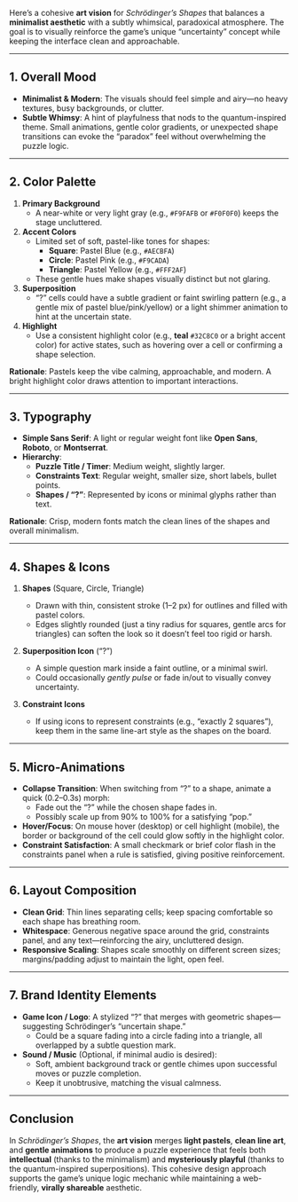 Here’s a cohesive **art vision** for *Schrödinger’s Shapes* that balances a **minimalist aesthetic** with a subtly whimsical, paradoxical atmosphere. The goal is to visually reinforce the game’s unique “uncertainty” concept while keeping the interface clean and approachable.

---

## 1. **Overall Mood**

- **Minimalist & Modern**: The visuals should feel simple and airy—no heavy textures, busy backgrounds, or clutter.
- **Subtle Whimsy**: A hint of playfulness that nods to the quantum-inspired theme. Small animations, gentle color gradients, or unexpected shape transitions can evoke the “paradox” feel without overwhelming the puzzle logic.

---

## 2. **Color Palette**

1. **Primary Background**  
   - A near-white or very light gray (e.g., `#F9FAFB` or `#F0F0F0`) keeps the stage uncluttered.  
2. **Accent Colors**  
   - Limited set of soft, pastel-like tones for shapes:
     - **Square**: Pastel Blue (e.g., `#AECBFA`)  
     - **Circle**: Pastel Pink (e.g., `#F9CADA`)  
     - **Triangle**: Pastel Yellow (e.g., `#FFF2AF`)  
   - These gentle hues make shapes visually distinct but not glaring.  
3. **Superposition**  
   - “?” cells could have a subtle gradient or faint swirling pattern (e.g., a gentle mix of pastel blue/pink/yellow) or a light shimmer animation to hint at the uncertain state.  
4. **Highlight**  
   - Use a consistent highlight color (e.g., **teal** `#32C8C0` or a bright accent color) for active states, such as hovering over a cell or confirming a shape selection.

**Rationale**: Pastels keep the vibe calming, approachable, and modern. A bright highlight color draws attention to important interactions.

---

## 3. **Typography**

- **Simple Sans Serif**: A light or regular weight font like **Open Sans**, **Roboto**, or **Montserrat**.  
- **Hierarchy**:  
  - **Puzzle Title / Timer**: Medium weight, slightly larger.  
  - **Constraints Text**: Regular weight, smaller size, short labels, bullet points.  
  - **Shapes / “?”**: Represented by icons or minimal glyphs rather than text.

**Rationale**: Crisp, modern fonts match the clean lines of the shapes and overall minimalism.

---

## 4. **Shapes & Icons**

1. **Shapes** (Square, Circle, Triangle)  
   - Drawn with thin, consistent stroke (1–2 px) for outlines and filled with pastel colors.  
   - Edges slightly rounded (just a tiny radius for squares, gentle arcs for triangles) can soften the look so it doesn’t feel too rigid or harsh.  
2. **Superposition Icon** (“?”)  
   - A simple question mark inside a faint outline, or a minimal swirl.  
   - Could occasionally *gently pulse* or fade in/out to visually convey uncertainty.  

3. **Constraint Icons**  
   - If using icons to represent constraints (e.g., “exactly 2 squares”), keep them in the same line-art style as the shapes on the board.

---

## 5. **Micro-Animations**

- **Collapse Transition**: When switching from “?” to a shape, animate a quick (0.2–0.3s) morph:  
  - Fade out the “?” while the chosen shape fades in.  
  - Possibly scale up from 90% to 100% for a satisfying “pop.”  
- **Hover/Focus**: On mouse hover (desktop) or cell highlight (mobile), the border or background of the cell could glow softly in the highlight color.  
- **Constraint Satisfaction**: A small checkmark or brief color flash in the constraints panel when a rule is satisfied, giving positive reinforcement.

---

## 6. **Layout Composition**

- **Clean Grid**: Thin lines separating cells; keep spacing comfortable so each shape has breathing room.  
- **Whitespace**: Generous negative space around the grid, constraints panel, and any text—reinforcing the airy, uncluttered design.  
- **Responsive Scaling**: Shapes scale smoothly on different screen sizes; margins/padding adjust to maintain the light, open feel.

---

## 7. **Brand Identity Elements**

- **Game Icon / Logo**: A stylized “?” that merges with geometric shapes—suggesting Schrödinger’s “uncertain shape.”  
  - Could be a square fading into a circle fading into a triangle, all overlapped by a subtle question mark.  
- **Sound / Music** (Optional, if minimal audio is desired):  
  - Soft, ambient background track or gentle chimes upon successful moves or puzzle completion.  
  - Keep it unobtrusive, matching the visual calmness.

---

## **Conclusion**

In *Schrödinger’s Shapes*, the **art vision** merges **light pastels**, **clean line art**, and **gentle animations** to produce a puzzle experience that feels both **intellectual** (thanks to the minimalism) and **mysteriously playful** (thanks to the quantum-inspired superpositions). This cohesive design approach supports the game’s unique logic mechanic while maintaining a web-friendly, **virally shareable** aesthetic.
